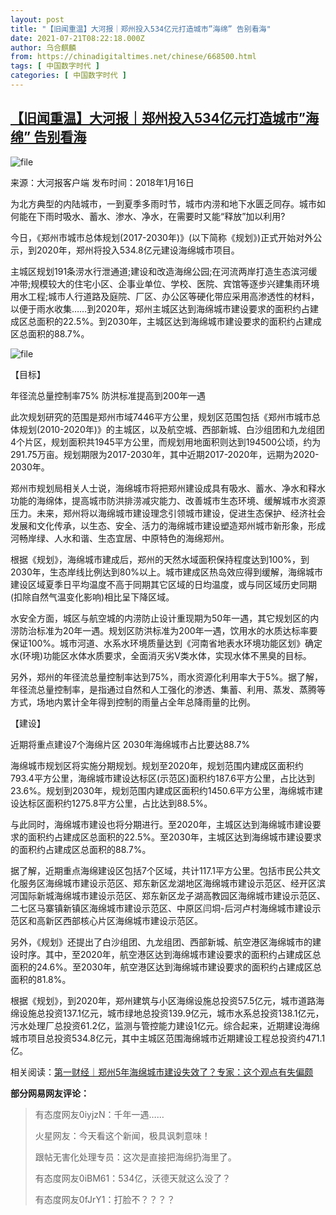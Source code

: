 ```yaml
---
layout: post
title: "【旧闻重温】大河报｜郑州投入534亿元打造城市”海绵” 告别看海"
date: 2021-07-21T08:22:18.000Z
author: 乌合麒麟
from: https://chinadigitaltimes.net/chinese/668500.html
tags: [ 中国数字时代 ]
categories: [ 中国数字时代 ]
---
```

<!--1626855738000-->
[【旧闻重温】大河报｜郑州投入534亿元打造城市”海绵” 告别看海](https://chinadigitaltimes.net/chinese/668500.html)
------

<div>
<p><img src="https://chinadigitaltimes.net/chinese/files/2021/07/image-1626855691503.png" alt="file" /></p><p>来源：大河报客户端  发布时间：2018年1月16日</p><p>为北方典型的内陆城市，一到夏季多雨时节，城市内涝和地下水匮乏同存。城市如何能在下雨时吸水、蓄水、渗水、净水，在需要时又能“释放”加以利用?</p><p>今日，《郑州市城市总体规划(2017-2030年)》(以下简称《规划》)正式开始对外公示，到2020年，郑州将投入534.8亿元建设海绵城市项目。</p><p>主城区规划191条涝水行泄通道;建设和改造海绵公园;在河流两岸打造生态滨河缓冲带;规模较大的住宅小区、企事业单位、学校、医院、宾馆等逐步兴建集雨环境用水工程;城市人行道路及庭院、厂区、办公区等硬化带应采用高渗透性的材料，以便于雨水收集……到2020年，郑州主城区达到海绵城市建设要求的面积约占建成区总面积的22.5%。到2030年，主城区达到海绵城市建设要求的面积约占建成区总面积的88.7%。</p><p><img src="https://chinadigitaltimes.net/chinese/files/2021/07/image-1626854125146.png" alt="file" /></p><p>【目标】</p><p>年径流总量控制率75% 防洪标准提高到200年一遇</p><p>此次规划研究的范围是郑州市域7446平方公里，规划区范围包括《郑州市城市总体规划(2010-2020年)》的主城区，以及航空城、西部新城、白沙组团和九龙组团4个片区，规划面积共1945平方公里，而规划用地面积则达到194500公顷，约为291.75万亩。规划期限为2017-2030年，其中近期2017-2020年，远期为2020-2030年。</p><p>郑州市规划局相关人士说，海绵城市将把郑州建设成具有吸水、蓄水、净水和释水功能的海绵体，提高城市防洪排涝减灾能力、改善城市生态环境、缓解城市水资源压力。未来，郑州将以海绵城市建设理念引领城市建设，促进生态保护、经济社会发展和文化传承，以生态、安全、活力的海绵城市建设塑造郑州城市新形象，形成河畅岸绿、人水和谐、生态宜居、中原特色的海绵郑州。</p><p>根据《规划》，海绵城市建成后，郑州的天然水域面积保持程度达到100%，到2030年，生态岸线比例达到80%以上。城市建成区热岛效应得到缓解，海绵城市建设区域夏季日平均温度不高于同期其它区域的日均温度，或与同区域历史同期(扣除自然气温变化影响)相比呈下降区域。</p><p>水安全方面，城区与航空城的内涝防止设计重现期为50年一遇，其它规划区的内涝防治标准为20年一遇。规划区防洪标准为200年一遇，饮用水的水质达标率要保证100%。城市河道、水系水环境质量达到《河南省地表水环境功能区划》确定水(环境)功能区水体水质要求，全面消灭劣V类水体，实现水体不黑臭的目标。</p><p>另外，郑州的年径流总量控制率达到75%，雨水资源化利用率大于5%。据了解，年径流总量控制率，是指通过自然和人工强化的渗透、集蓄、利用、蒸发、蒸腾等方式，场地内累计全年得到控制的雨量占全年总降雨量的比例。</p><p>【建设】</p><p>近期将重点建设7个海绵片区 2030年海绵城市占比要达88.7%</p><p>海绵城市规划区将实施分期规划。规划至2020年，规划范围内建成区面积约793.4平方公里，海绵城市建设达标区(示范区)面积约187.6平方公里，占比达到23.6%。规划到2030年，规划范围内建成区面积约1450.6平方公里，海绵城市建设达标区面积约1275.8平方公里，占比达到88.5%。</p><p>与此同时，海绵城市建设也将分期进行。至2020年，主城区达到海绵城市建设要求的面积约占建成区总面积的22.5%。至2030年，主城区达到海绵城市建设要求的面积约占建成区总面积的88.7%。</p><p>据了解，近期重点海绵建设区包括7个区域，共计117.1平方公里。包括市民公共文化服务区海绵城市建设示范区、郑东新区龙湖地区海绵城市建设示范区、经开区滨河国际新城海绵城市建设示范区、郑东新区龙子湖高教园区海绵城市建设示范区、二七区马寨镇新镇区海绵城市建设示范区、中原区闫垌-后河卢村海绵城市建设示范区和高新区西部核心片区海绵城市建设示范区。</p><p>另外，《规划》还提出了白沙组团、九龙组团、西部新城、航空港区海绵城市的建设时序。其中，至2020年，航空港区达到海绵城市建设要求的面积约占建成区总面积的24.6%。至2030年，航空港区达到海绵城市建设要求的面积约占建成区总面积的81.8%。</p><p>根据《规划》，到2020年，郑州建筑与小区海绵设施总投资57.5亿元，城市道路海绵设施总投资137.1亿元，城市绿地总投资139.9亿元，城市水系总投资138.1亿元，污水处理厂总投资61.2亿，监测与管控能力建设1亿元。综合起来，近期建设海绵城市项目总投资534.8亿元，其中主城区范围海绵城市近期建设工程总投资约471.1亿。</p><p>相关阅读：<a href="https://www.yicai.com/news/101116520.html" title="第一财经｜郑州5年海绵城市建设失效了？专家：这个观点有失偏颇">第一财经｜郑州5年海绵城市建设失效了？专家：这个观点有失偏颇</a></p><p><strong>部分网易网友评论：</strong></p><blockquote><p>有态度网友0iyjzN：千年一遇&#8230;&#8230;</p><p>火星网友：今天看这个新闻，极具讽刺意味！</p><p>跟帖无害化处理专员：这次是直接把海绵扔海里了。</p><p>有态度网友0iBM61：534亿，沃德天就这么没了？</p><p>有态度网友0fJrY1：打脸不？？？？</p></blockquote>
</div>
